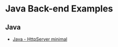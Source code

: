 # Java Back-end Examples

## Java
- [Java - HttpServer minimal](https://github.com/taptorestart/java-backend-examples/blob/main/java/httpserver-minimal/README.md)
